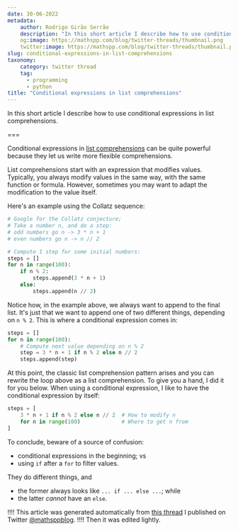 ```yaml
---
date: 30-06-2022
metadata:
    author: Rodrigo Girão Serrão
    description: "In this short article I describe how to use conditional expressions in list comprehensions."
    og:image: https://mathspp.com/blog/twitter-threads/thumbnail.png
    twitter:image: https://mathspp.com/blog/twitter-threads/thumbnail.png
slug: conditional-expressions-in-list-comprehensions
taxonomy:
    category: twitter thread
    tag:
      - programming
      - python
title: "Conditional expressions in list comprehensions"
---
```


In this short article I describe how to use conditional expressions in list comprehensions.

===


Conditional expressions in [list comprehensions][list-comps-101] can be quite powerful because they let us write more flexible comprehensions.

List comprehensions start with an expression that modifies values.
Typically, you always modify values in the same way, with the same function or formula.
However, sometimes you may want to adapt the modification to the value itself.

Here's an example using the Collatz sequence:

```py
# Google for the Collatz conjecture;
# Take a number n, and do a step:
# odd numbers go n -> 3 * n + 1
# even numbers go n -> n // 2

# Compute 1 step for some initial numbers:
steps = []
for n in range(100):
    if n % 2:
        steps.append(3 * n + 1)
    else:
        steps.append(n // 2)
```

Notice how, in the example above, we always want to append to the final list.
It's just that we want to append one of two different things, depending on `n % 2`.
This is where a conditional expression comes in:

```py
steps = []
for n in range(100):
    # Compute next value depending on n % 2
    step = 3 * n + 1 if n % 2 else n // 2
    steps.append(step)
```

At this point, the classic list comprehension pattern arises and you can rewrite the loop above as a list comprehension.
To give you a hand, I did it for you below.
When using a conditional expression, I like to have the conditional expression by itself:

```py
steps = [
    3 * n + 1 if n % 2 else n // 2  # How to modify n
    for n in range(100)             # Where to get n from
]
```

To conclude, beware of a source of confusion:

 - conditional expressions in the beginning; vs
 - using `if` after a `for` to filter values.

They do different things, and

 - the former always looks like `... if ... else ...`; while
 - the latter _cannot_ have an `else`.


[list-comps-101]: /blog/pydonts/list-comprehensions-101


!!!! This article was generated automatically from [this thread](https://twitter.com/mathsppblog/status/1542633129999056897) I published on Twitter [@mathsppblog][mathsppblog].
!!!! Then it was edited lightly.

[mathsppblog]: https://twitter.com/mathsppblog
